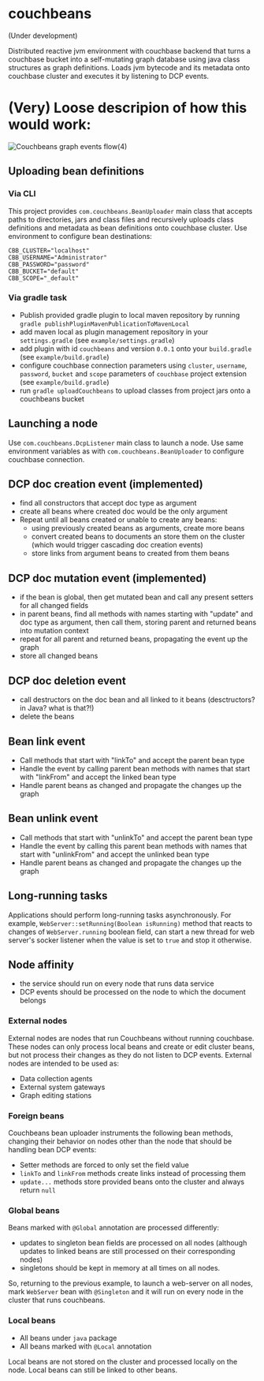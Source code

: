 # couchbeans
(Under development)

Distributed reactive jvm environment with couchbase backend that turns a couchbase bucket into a self-mutating graph database using java class structures as graph definitions.
Loads jvm bytecode and its metadata onto couchbase cluster and executes it by listening to DCP events.

# (Very) Loose descripion of how this would work:
![Couchbeans graph events flow(4)](https://user-images.githubusercontent.com/807041/186480114-76e69b37-fd7c-45e8-a865-c994967397c3.png)

## Uploading bean definitions
### Via CLI
This project provides `com.couchbeans.BeanUploader` main class that accepts paths to directories, jars and class files and recursively uploads class definitions and metadata as bean definitions onto couchbase cluster. Use environment to configure bean destinations:
```
CBB_CLUSTER="localhost"
CBB_USERNAME="Administrator"
CBB_PASSWORD="password"
CBB_BUCKET="default"
CBB_SCOPE="_default"
```
### Via gradle task
- Publish provided gradle plugin to local maven repository by running `gradle publishPluginMavenPublicationToMavenLocal`
- add maven local as plugin management repository in your `settings.gradle` (see `example/settings.gradle`)
- add plugin with id `couchbeans` and version `0.0.1` onto your `build.gradle` (see `example/build.gradle`)
- configure couchbase connection parameters using `cluster`, `username`, `password`, `bucket` and `scope` parameters of `couchbase` project extension (see `example/build.gradle`)
- run `gradle uploadCouchbeans` to upload classes from project jars onto a couchbeans bucket

## Launching a node
Use `com.couchbeans.DcpListener` main class to launch a node. 
Use same environment variables as with `com.couchbeans.BeanUploader` to configure couchbase connection.

## DCP doc creation event (implemented)
- find all constructors that accept doc type as argument
- create all beans where created doc would be the only argument
- Repeat until all beans created or unable to create any beans:
  - using previously created beans as arguments, create more beans
  - convert created beans to documents an store them on the cluster (which would trigger cascading doc creation events)
  - store links from argument beans to created from them beans

## DCP doc mutation event (implemented)
- if the bean is global, then get mutated bean and call any present setters for all changed fields 
- in parent beans, find all methods with names starting with "update" and doc type as argument, then call them, storing parent and returned beans into mutation context
- repeat for all parent and returned beans, propagating the event up the graph
- store all changed beans

## DCP doc deletion event
- call destructors on the doc bean and all linked to it beans (desctructors? in Java? what is that?!)
- delete the beans

## Bean link event
- Call methods that start with "linkTo" and accept the parent bean type 
- Handle the event by calling parent bean methods with names that start with "linkFrom" and accept the linked bean type
- Handle parent beans as changed and propagate the changes up the graph

## Bean unlink event
- Call methods that start with "unlinkTo" and accept the parent bean type
- Handle the event by calling this parent bean methods with names that start with "unlinkFrom" and accept the unlinked bean type
- Handle parent beans as changed and propagate the changes up the graph

## Long-running tasks
Applications should perform long-running tasks asynchronously. 
For example, `WebServer::setRunning(Boolean isRunning)` method that reacts to changes of `WebServer.running` boolean field, can start a new thread for web server's socker listener when the value is set to `true` and stop it otherwise.

## Node affinity
- the service should run on every node that runs data service
- DCP events should be processed on the node to which the document belongs

### External nodes
External nodes are nodes that run Couchbeans without running couchbase. 
These nodes can only process local beans and create or edit cluster beans, but not process their changes as they do not listen to DCP events.
External nodes are intended to be used as:
- Data collection agents
- External system gateways
- Graph editing stations

### Foreign beans
Couchbeans bean uploader instruments the following bean methods, changing their behavior on nodes other than the node that should be handling bean DCP events:
- Setter methods are forced to only set the field value
- `linkTo` and `linkFrom` methods create links instead of processing them
- `update...` methods store provided beans onto the cluster and always return `null`

### Global beans
Beans marked with `@Global` annotation are processed differently:
- updates to singleton bean fields are processed on all nodes (although updates to linked beans are still processed on their corresponding nodes)
- singletons should be kept in memory at all times on all nodes.

So, returning to the previous example, to launch a web-server on all nodes, mark `WebServer` bean with `@Singleton` and it will run on every node in the cluster that runs couchbeans.

### Local beans
- All beans under `java` package
- All beans marked with `@Local` annotation

Local beans are not stored on the cluster and processed locally on the node.
Local beans can still be linked to other beans.
